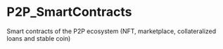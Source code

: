 # P2P_SmartContracts
Smart contracts of the P2P ecosystem (NFT, marketplace, collateralized loans and stable coin)

